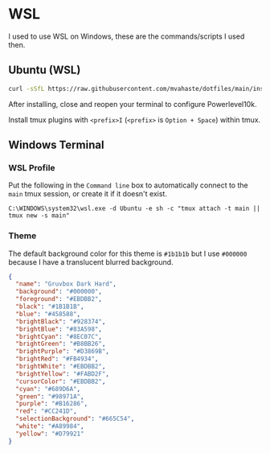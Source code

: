 # WSL

I used to use WSL on Windows, these are the commands/scripts I used then.

## Ubuntu (WSL)

```bash
curl -sSfL https://raw.githubusercontent.com/mvahaste/dotfiles/main/install-ubuntu.sh | sh
```

After installing, close and reopen your terminal to configure Powerlevel10k.

Install tmux plugins with `<prefix>I` (`<prefix>` is `Option + Space`) within tmux.

## Windows Terminal

### WSL Profile

Put the following in the `Command line` box to automatically connect to the `main` tmux session, or create it if it doesn't exist.

```
C:\WINDOWS\system32\wsl.exe -d Ubuntu -e sh -c "tmux attach -t main || tmux new -s main"
```

### Theme

The default background color for this theme is `#1b1b1b` but I use `#000000` because I have a translucent blurred background.

```json
{
  "name": "Gruvbox Dark Hard",
  "background": "#000000",
  "foreground": "#EBDBB2",
  "black": "#1B1B1B",
  "blue": "#458588",
  "brightBlack": "#928374",
  "brightBlue": "#83A598",
  "brightCyan": "#8EC07C",
  "brightGreen": "#B8BB26",
  "brightPurple": "#D3869B",
  "brightRed": "#FB4934",
  "brightWhite": "#EBDBB2",
  "brightYellow": "#FABD2F",
  "cursorColor": "#EBDBB2",
  "cyan": "#689D6A",
  "green": "#98971A",
  "purple": "#B16286",
  "red": "#CC241D",
  "selectionBackground": "#665C54",
  "white": "#A89984",
  "yellow": "#D79921"
}
```
